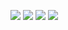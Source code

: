 [![](https://img.shields.io/appveyor/ci/gruntjs/grunt.svg)](https://zhangjichengcc.github.io/blog/)
[![](https://img.shields.io/github/manifest-json/v/:user/:repo.svg)](https://zhangjichengcc.github.io/blog/)
![](https://img.shields.io/github/package-json/v/:user/:repo/:branch.svg?style=popout)
![](https://img.shields.io/steam/size/:fileId.svg)
